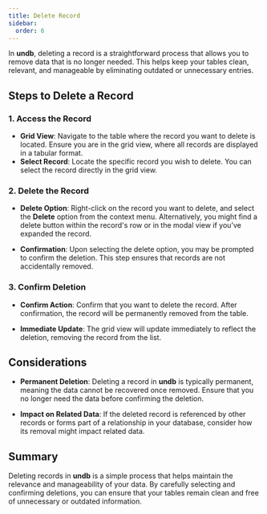 ```yaml
---
title: Delete Record
sidebar:
  order: 6
---
```


In **undb**, deleting a record is a straightforward process that allows you to remove data that is no longer needed. This helps keep your tables clean, relevant, and manageable by eliminating outdated or unnecessary entries.

## Steps to Delete a Record

### 1. Access the Record

- **Grid View**: Navigate to the table where the record you want to delete is located. Ensure you are in the grid view, where all records are displayed in a tabular format.
- **Select Record**: Locate the specific record you wish to delete. You can select the record directly in the grid view.

### 2. Delete the Record

- **Delete Option**: Right-click on the record you want to delete, and select the **Delete** option from the context menu. Alternatively, you might find a delete button within the record's row or in the modal view if you’ve expanded the record.

- **Confirmation**: Upon selecting the delete option, you may be prompted to confirm the deletion. This step ensures that records are not accidentally removed.

### 3. Confirm Deletion

- **Confirm Action**: Confirm that you want to delete the record. After confirmation, the record will be permanently removed from the table.

- **Immediate Update**: The grid view will update immediately to reflect the deletion, removing the record from the list.

## Considerations

- **Permanent Deletion**: Deleting a record in **undb** is typically permanent, meaning the data cannot be recovered once removed. Ensure that you no longer need the data before confirming the deletion.

- **Impact on Related Data**: If the deleted record is referenced by other records or forms part of a relationship in your database, consider how its removal might impact related data.

## Summary

Deleting records in **undb** is a simple process that helps maintain the relevance and manageability of your data. By carefully selecting and confirming deletions, you can ensure that your tables remain clean and free of unnecessary or outdated information.
